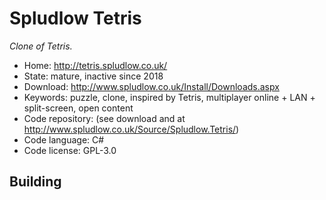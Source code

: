 # Spludlow Tetris

_Clone of Tetris._

- Home: http://tetris.spludlow.co.uk/
- State: mature, inactive since 2018
- Download: http://www.spludlow.co.uk/Install/Downloads.aspx
- Keywords: puzzle, clone, inspired by Tetris, multiplayer online + LAN + split-screen, open content
- Code repository: (see download and at http://www.spludlow.co.uk/Source/Spludlow.Tetris/)
- Code language: C#
- Code license: GPL-3.0

## Building
